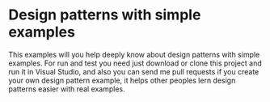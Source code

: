 # Design patterns with simple examples

This examples will you help deeply know about design patterns with simple examples.
For run and test you need just download or clone this project and run it in Visual Studio,
and also you can send me pull requests if you create your own design pattern example, it
helps other peoples lern design patterns easier with real examples.
